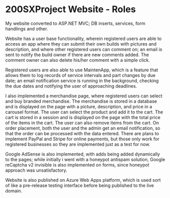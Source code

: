 # 200SXProject Website - Roles
My website converted to ASP.NET MVC; DB inserts, services, form handlings and other.

Website has a user base functionality, wherein registered users are able to access an app where they can submit their own builds with pictures and description, and where other registered users can comment on; an email is sent to notify the build owner if there are new comments added. The comment owner can also delete his/her comment with a simple click.

Registered users are also able to use MaintenApp, which is a feature that allows them to log records of service intervals and part changes by due date; an email notification service is running in the background, checking the due dates and notifying the user of approaching deadlines.

I also implemented a merchandise page, where registered users can select and buy branded merchandise. The merchandise is stored in a database and is displayed on the page with a picture, description, and price in a carousel format. The user can select the product and add it to the cart. The cart is stored in a session and is displayed on the page with the total price of the items in the cart. The user can also remove items from the cart. On order placement, both the user and the admin get an email notification, so that the order can be processed with the data entered. There are plans to implement PayPal and Stripe for online payments, but those only work for registered businesses so they are implemented just as a test for now.

Google AdSense is also implemented, with adds being added dynamically to the pages; while initially i went with a honeypot antispam solution, Google reCaptcha v2 invisible is also implemented on forms, since honeypot approach was unsatisfactory.

Website is also published on Azure Web Apps platform, which is used sort of like a pre-release testing interface before being published to the live domain. 
